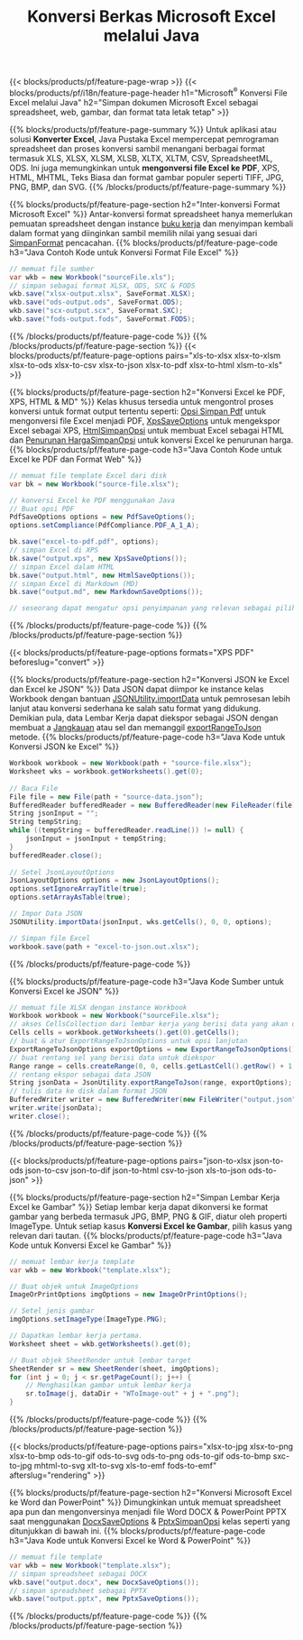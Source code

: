 ﻿---
title: Konversi Berkas Microsoft Excel melalui Java 
url: /id/java/conversion/
description: Konversi Excel XLS, XLSX, ODS, CSV ke PDF, XPS, HTML, JPEG, HTML, dan banyak format populer lainnya hanya dengan beberapa baris kode Java.
---
{{< blocks/products/pf/feature-page-wrap >}}
{{< blocks/products/pf/i18n/feature-page-header h1="Microsoft<sup>&reg;</sup> Konversi File Excel melalui Java" h2="Simpan dokumen Microsoft Excel sebagai spreadsheet, web, gambar, dan format tata letak tetap" >}}

{{% blocks/products/pf/feature-page-summary %}}
Untuk aplikasi atau solusi **Konverter Excel**, Java Pustaka Excel mempercepat pemrograman spreadsheet dan proses konversi sambil menangani berbagai format termasuk XLS, XLSX, XLSM, XLSB, XLTX, XLTM, CSV, SpreadsheetML, ODS. Ini juga memungkinkan untuk **mengonversi file Excel ke PDF**, XPS, HTML, MHTML, Teks Biasa dan format gambar populer seperti TIFF, JPG, PNG, BMP, dan SVG.
{{% /blocks/products/pf/feature-page-summary %}}

{{% blocks/products/pf/feature-page-section h2="Inter-konversi Format Microsoft Excel" %}}
Antar-konversi format spreadsheet hanya memerlukan pemuatan spreadsheet dengan instance [buku kerja](https://apireference.aspose.com/cells/java/com.aspose.cells/Workbook) dan menyimpan kembali dalam format yang diinginkan sambil memilih nilai yang sesuai dari [SimpanFormat](https://apireference.aspose.com/cells/java/com.aspose.cells/SaveFormat) pencacahan.
{{% blocks/products/pf/feature-page-code h3="Java Contoh Kode untuk Konversi Format File Excel" %}}

```cs
// memuat file sumber
var wkb = new Workbook("sourceFile.xls");
// simpan sebagai format XLSX, ODS, SXC & FODS
wkb.save("xlsx-output.xlsx", SaveFormat.XLSX);
wkb.save("ods-output.ods", SaveFormat.ODS);
wkb.save("scx-output.scx", SaveFormat.SXC);
wkb.save("fods-output.fods", SaveFormat.FODS);

```
{{% /blocks/products/pf/feature-page-code %}}
{{% /blocks/products/pf/feature-page-section %}}
{{< blocks/products/pf/feature-page-options pairs="xls-to-xlsx xlsx-to-xlsm xlsx-to-ods xlsx-to-csv xlsx-to-json xlsx-to-pdf xlsx-to-html xlsm-to-xls" >}}


{{% blocks/products/pf/feature-page-section h2="Konversi Excel ke PDF, XPS, HTML & MD" %}}
Kelas khusus tersedia untuk mengontrol proses konversi untuk format output tertentu seperti: [Opsi Simpan Pdf](https://apireference.aspose.com/cells/java/com.aspose.cells/PdfSaveOptions) untuk mengonversi file Excel menjadi PDF, [XpsSaveOptions](https://apireference.aspose.com/cells/java/com.aspose.cells/XpsSaveOptions) untuk mengekspor Excel sebagai XPS, [HtmlSimpanOpsi](https://apireference.aspose.com/cells/java/com.aspose.cells/HtmlSaveOptions) untuk membuat Excel sebagai HTML dan [Penurunan HargaSimpanOpsi](https://apireference.aspose.com/cells/java/com.aspose.cells/MarkdownSaveOptions) untuk konversi Excel ke penurunan harga. 
{{% blocks/products/pf/feature-page-code h3="Java Contoh Kode untuk Excel ke PDF dan Format Web" %}}

```cs
// memuat file template Excel dari disk
var bk = new Workbook("source-file.xlsx");

// konversi Excel ke PDF menggunakan Java
// Buat opsi PDF
PdfSaveOptions options = new PdfSaveOptions();
options.setCompliance(PdfCompliance.PDF_A_1_A);

bk.save("excel-to-pdf.pdf", options);
// simpan Excel di XPS
bk.save("output.xps", new XpsSaveOptions());
// simpan Excel dalam HTML
bk.save("output.html", new HtmlSaveOptions());
// simpan Excel di Markdown (MD)
bk.save("output.md", new MarkdownSaveOptions());

// seseorang dapat mengatur opsi penyimpanan yang relevan sebagai pilihannya sebelum menyimpan ke dalam format yang relevan

```
{{% /blocks/products/pf/feature-page-code %}}
{{% /blocks/products/pf/feature-page-section %}}

{{< blocks/products/pf/feature-page-options formats="XPS PDF" beforeslug="convert" >}}

{{% blocks/products/pf/feature-page-section h2="Konversi JSON ke Excel dan Excel ke JSON" %}}
Data JSON dapat diimpor ke instance kelas Workbook dengan bantuan [JSONUtility.importData](https://apireference.aspose.com/cells/java/com.aspose.cells/jsonutility#importData) untuk pemrosesan lebih lanjut atau konversi sederhana ke salah satu format yang didukung. Demikian pula, data Lembar Kerja dapat diekspor sebagai JSON dengan membuat a [Jangkauan](https://apireference.aspose.com/cells/java/com.aspose.cells/range) atau sel dan memanggil [exportRangeToJson](https://apireference.aspose.com/cells/java/com.aspose.cells/jsonutility) metode.
{{% blocks/products/pf/feature-page-code h3="Java Kode untuk Konversi JSON ke Excel" %}}
```cs
Workbook workbook = new Workbook(path + "source-file.xlsx");
Worksheet wks = workbook.getWorksheets().get(0);
		
// Baca File
File file = new File(path + "source-data.json");
BufferedReader bufferedReader = new BufferedReader(new FileReader(file));
String jsonInput = "";
String tempString;
while ((tempString = bufferedReader.readLine()) != null) {
	jsonInput = jsonInput + tempString; 
}
bufferedReader.close();
							
// Setel JsonLayoutOptions
JsonLayoutOptions options = new JsonLayoutOptions();
options.setIgnoreArrayTitle(true);
options.setArrayAsTable(true);

// Impor Data JSON
JSONUtility.importData(jsonInput, wks.getCells(), 0, 0, options);

// Simpan file Excel
workbook.save(path + "excel-to-json.out.xlsx");

```
{{% /blocks/products/pf/feature-page-code %}}

{{% blocks/products/pf/feature-page-code h3="Java Kode Sumber untuk Konversi Excel ke JSON" %}}
```cs
// memuat file XLSX dengan instance Workbook
Workbook workbook = new Workbook("sourceFile.xlsx");
// akses CellsCollection dari lembar kerja yang berisi data yang akan dikonversi
Cells cells = workbook.getWorksheets().get(0).getCells();
// buat & atur ExportRangeToJsonOptions untuk opsi lanjutan
ExportRangeToJsonOptions exportOptions = new ExportRangeToJsonOptions();
// buat rentang sel yang berisi data untuk diekspor
Range range = cells.createRange(0, 0, cells.getLastCell().getRow() + 1, cells.getLastCell().getColumn() + 1);
// rentang ekspor sebagai data JSON
String jsonData = JsonUtility.exportRangeToJson(range, exportOptions);
// tulis data ke disk dalam format JSON
BufferedWriter writer = new BufferedWriter(new FileWriter("output.json"));
writer.write(jsonData);
writer.close();    

```
{{% /blocks/products/pf/feature-page-code %}}
{{% /blocks/products/pf/feature-page-section %}}

{{< blocks/products/pf/feature-page-options pairs="json-to-xlsx json-to-ods json-to-csv json-to-dif json-to-html csv-to-json xls-to-json ods-to-json" >}}

{{% blocks/products/pf/feature-page-section h2="Simpan Lembar Kerja Excel ke Gambar" %}}
Setiap lembar kerja dapat dikonversi ke format gambar yang berbeda termasuk JPG, BMP, PNG & GIF, diatur oleh properti ImageType. Untuk setiap kasus **Konversi Excel ke Gambar**, pilih kasus yang relevan dari tautan.
{{% blocks/products/pf/feature-page-code h3="Java Kode untuk Konversi Excel ke Gambar" %}}
```cs
// memuat lembar kerja template
var wkb = new Workbook("template.xlsx");

// Buat objek untuk ImageOptions
ImageOrPrintOptions imgOptions = new ImageOrPrintOptions();

// Setel jenis gambar
imgOptions.setImageType(ImageType.PNG);

// Dapatkan lembar kerja pertama.
Worksheet sheet = wkb.getWorksheets().get(0);

// Buat objek SheetRender untuk lembar target
SheetRender sr = new SheetRender(sheet, imgOptions);
for (int j = 0; j < sr.getPageCount(); j++) {
	// Menghasilkan gambar untuk lembar kerja
	sr.toImage(j, dataDir + "WToImage-out" + j + ".png");
}

```
{{% /blocks/products/pf/feature-page-code %}}
{{% /blocks/products/pf/feature-page-section %}}

{{< blocks/products/pf/feature-page-options pairs="xlsx-to-jpg xlsx-to-png xlsx-to-bmp ods-to-gif ods-to-svg ods-to-png ods-to-gif ods-to-bmp sxc-to-jpg mhtml-to-svg xlt-to-svg xls-to-emf fods-to-emf" afterslug="rendering" >}}

{{% blocks/products/pf/feature-page-section h2="Konversi Microsoft Excel ke Word dan PowerPoint" %}}
Dimungkinkan untuk memuat spreadsheet apa pun dan mengonversinya menjadi file Word DOCX & PowerPoint PPTX saat menggunakan [DocxSaveOptions](https://apireference.aspose.com/cells/java/com.aspose.cells/DocxSaveOptions) & [PptxSimpanOpsi](https://apireference.aspose.com/cells/java/com.aspose.cells/PptxSaveOptions) kelas seperti yang ditunjukkan di bawah ini.
{{% blocks/products/pf/feature-page-code h3="Java Kode untuk Konversi Excel ke Word & PowerPoint" %}}
```cs
// memuat file template
var wkb = new Workbook("template.xlsx");
// simpan spreadsheet sebagai DOCX
wkb.save("output.docx", new DocxSaveOptions());
// simpan spreadsheet sebagai PPTX
wkb.save("output.pptx", new PptxSaveOptions());

```
{{% /blocks/products/pf/feature-page-code %}}
{{% /blocks/products/pf/feature-page-section %}}
